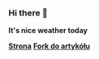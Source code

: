### Hi there 👋
**It's nice weather today**

**[Strona](https://r4falek.github.io/R4falek/)**
**[Fork do artykółu](https://github.com/R4falek/stylegan2.git)**

<!--
**R4falek/R4falek** is a ✨ _special_ ✨ repository because its `README.md` (this file) appears on your GitHub profile.

Here are some ideas to get you started:

- 🔭 I’m currently working on ...
- 🌱 I’m currently learning ...
- 👯 I’m looking to collaborate on ...
- 🤔 I’m looking for help with ...
- 💬 Ask me about ...
- 📫 How to reach me: ...
- 😄 Pronouns: ...
- ⚡ Fun fact: ...
-->

